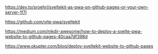 https://dev.to/sroehrl/sveltekit-as-pwa-on-github-pages-or-your-own-server-1f7l

https://github.com/vite-pwa/sveltekit

https://medium.com/mkdir-awesome/how-to-deploy-a-svelte-pwa-website-to-github-pages-40caa7df398d

https://www.okupter.com/blog/deploy-sveltekit-website-to-github-pages
